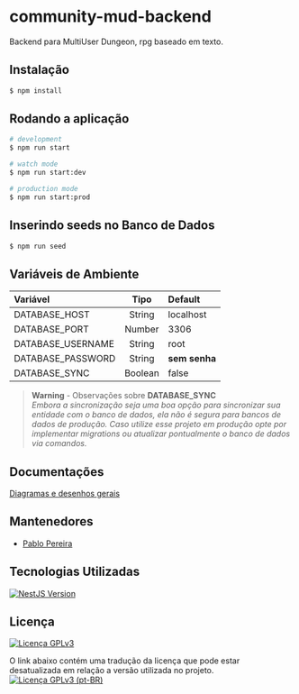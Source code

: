# community-mud-backend
Backend para MultiUser Dungeon, rpg baseado em texto.

<!-- 
[circleci-image]: https://img.shields.io/circleci/build/github/nestjs/nest/master?token=abc123def456
[circleci-url]: https://circleci.com/gh/nestjs/nest

  <p align="center">A progressive <a href="http://nodejs.org" target="_blank">Node.js</a> framework for building efficient and scalable server-side applications.</p>
    <p align="center">
<a href="https://www.npmjs.com/~nestjscore" target="_blank"><img src="https://img.shields.io/npm/v/@nestjs/core.svg" alt="NPM Version" /></a>
<a href="https://www.npmjs.com/~nestjscore" target="_blank"><img src="https://img.shields.io/npm/l/@nestjs/core.svg" alt="Package License" /></a>
<a href="https://www.npmjs.com/~nestjscore" target="_blank"><img src="https://img.shields.io/npm/dm/@nestjs/common.svg" alt="NPM Downloads" /></a>
<a href="https://circleci.com/gh/nestjs/nest" target="_blank"><img src="https://img.shields.io/circleci/build/github/nestjs/nest/master" alt="CircleCI" /></a>
<a href="https://coveralls.io/github/nestjs/nest?branch=master" target="_blank"><img src="https://coveralls.io/repos/github/nestjs/nest/badge.svg?branch=master#9" alt="Coverage" /></a>
<a href="https://discord.gg/G7Qnnhy" target="_blank"><img src="https://img.shields.io/badge/discord-online-brightgreen.svg" alt="Discord"/></a>
<a href="https://opencollective.com/nest#backer" target="_blank"><img src="https://opencollective.com/nest/backers/badge.svg" alt="Backers on Open Collective" /></a>
<a href="https://opencollective.com/nest#sponsor" target="_blank"><img src="https://opencollective.com/nest/sponsors/badge.svg" alt="Sponsors on Open Collective" /></a>
  <a href="https://paypal.me/kamilmysliwiec" target="_blank"><img src="https://img.shields.io/badge/Donate-PayPal-ff3f59.svg"/></a>
    <a href="https://opencollective.com/nest#sponsor"  target="_blank"><img src="https://img.shields.io/badge/Support%20us-Open%20Collective-41B883.svg" alt="Support us"></a>
  <a href="https://twitter.com/nestframework" target="_blank"><img src="https://img.shields.io/twitter/follow/nestframework.svg?style=social&label=Follow"></a>
</p> -->
  <!--[![Backers on Open Collective](https://opencollective.com/nest/backers/badge.svg)](https://opencollective.com/nest#backer)
  [![Sponsors on Open Collective](https://opencollective.com/nest/sponsors/badge.svg)](https://opencollective.com/nest#sponsor)-->

<!-- ## Description

[Nest](https://github.com/nestjs/nest) framework TypeScript starter repository. -->

## Instalação

```bash
$ npm install
```

## Rodando a aplicação

```bash
# development
$ npm run start

# watch mode
$ npm run start:dev

# production mode
$ npm run start:prod
```

## Inserindo seeds no Banco de Dados

```bash
$ npm run seed
```

## Variáveis de Ambiente

Variável | Tipo | Default
:------- | :--: | :------
DATABASE_HOST | String | localhost
DATABASE_PORT | Number | 3306
DATABASE_USERNAME | String | root
DATABASE_PASSWORD | String | **sem senha**
DATABASE_SYNC | Boolean | false

> **Warning** - Observações sobre **DATABASE_SYNC**<br/> 
>_Embora a sincronização seja uma boa opção para sincronizar sua entidade com o banco de dados, ela não é segura para bancos de dados de produção. Caso utilize esse projeto em produção opte por implementar migrations ou atualizar pontualmente o banco de dados via comandos._

<!-- 
## Test

```bash
# unit tests
$ npm run test

# e2e tests
$ npm run test:e2e

# test coverage
$ npm run test:cov
```
-->

## Documentações
[Diagramas e desenhos gerais](https://lucid.app/lucidchart/98fa7288-6732-41f7-b0e6-238db144aa13/edit?viewport_loc=-138%2C609%2C3774%2C1361%2C0_0&invitationId=inv_e4961edf-d7ca-4991-b01c-a1cd898a682f)

## Mantenedores

- [Pablo Pereira](https://github.com/pablopereira27)

## Tecnologias Utilizadas

<a href="http://nestjs.com/" target="_blank">
    <img src="https://img.shields.io/static/v1?label=NestJS&message=9.0.0&logo=nestjs&logoColor=red&color=red&style=flat-square" alt="NestJS Version"/>
</a>

## Licença

[![Licença GPLv3](https://img.shields.io/github/license/codecompanybrasil/community-mud-backend?label=Licen%C3%A7a&style=flat-square)](LICENSE)

O link abaixo contém uma tradução da licença que pode estar desatualizada em relação a versão utilizada no projeto.<br/>
[![Licença GPLv3 (pt-BR)](https://img.shields.io/github/license/codecompanybrasil/community-mud-backend?label=Licen%C3%A7a%20(pt-BR)&style=flat-square)](https://www.gnu.org/licenses/quick-guide-gplv3.pt-br.html)

